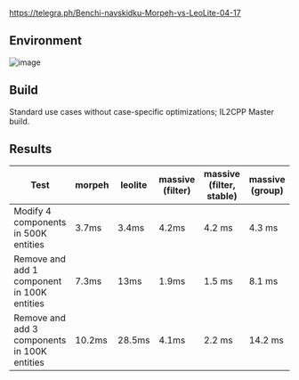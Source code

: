 https://telegra.ph/Benchi-navskidku-Morpeh-vs-LeoLite-04-17

## Environment

![image](https://github.com/user-attachments/assets/6e9d60d5-819e-4557-8d31-4ddc83fed7fd)

## Build

Standard use cases without case-specific optimizations; IL2CPP Master build.

## Results

| Test                                         | morpeh  | leolite | massive (filter) | massive (filter, stable) | massive (group) |
| -------------------------------------------- | ------- | ------- | ---------------- | ------------------------ | --------------- |
| Modify 4 components in 500K entities         | 3.7ms   | 3.4ms   | 4.2ms            | 4.2 ms                   | 4.3 ms          |
| Remove and add 1 component in 100K entities  | 7.3ms   | 13ms    | 1.9ms            | 1.5 ms                   | 8.1 ms          |
| Remove and add 3 components in 100K entities | 10.2ms  | 28.5ms  | 4.1ms            | 2.2 ms                   | 14.2 ms         |
